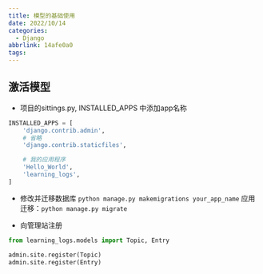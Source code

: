 ```yaml
---
title: 模型的基础使用
date: 2022/10/14
categories:
  - Django
abbrlink: 14afe0a0
tags:
---
```



## 激活模型

- 项目的sittings.py, INSTALLED_APPS 中添加app名称
```python
INSTALLED_APPS = [
    'django.contrib.admin',
    # 省略
    'django.contrib.staticfiles',

    # 我的应用程序
    'Hello_World',
    'learning_logs',
]
```

- 修改并迁移数据库
`python manage.py makemigrations your_app_name`
应用迁移：`python manage.py migrate`

- 向管理站注册
```python
from learning_logs.models import Topic, Entry

admin.site.register(Topic)
admin.site.register(Entry)
```

